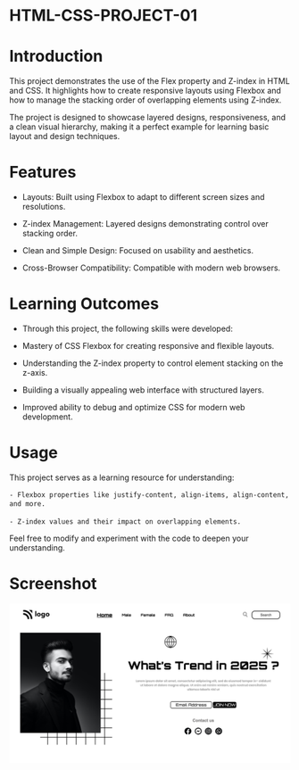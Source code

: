 # HTML-CSS-PROJECT-01

# Introduction

This project demonstrates the use of the Flex property and Z-index in HTML and CSS. It highlights how to create responsive layouts using Flexbox and how to manage the stacking order of overlapping elements using Z-index.

The project is designed to showcase layered designs, responsiveness, and a clean visual hierarchy, making it a perfect example for learning basic layout and design techniques.

# Features

- Layouts: Built using Flexbox to adapt to different screen sizes and resolutions.

- Z-index Management: Layered designs demonstrating control over stacking order.

- Clean and Simple Design: Focused on usability and aesthetics.

- Cross-Browser Compatibility: Compatible with modern web browsers.

# Learning Outcomes

- Through this project, the following skills were developed:

- Mastery of CSS Flexbox for creating responsive and flexible layouts.

- Understanding the Z-index property to control element stacking on the z-axis.

- Building a visually appealing web interface with structured layers.

- Improved ability to debug and optimize CSS for modern web development.

# Usage

This project serves as a learning resource for understanding:

    - Flexbox properties like justify-content, align-items, align-content, and more.

    - Z-index values and their impact on overlapping elements.

Feel free to modify and experiment with the code to deepen your understanding.

# Screenshot

![image](Screenshot.png)
